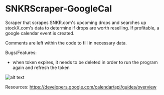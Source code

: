 # SNKRScraper-GoogleCal
Scraper that scrapes SNKR.com's upcoming drops and searches up stockX.com's data to determine if drops are worth reselling. If profitable, a google calendar event is created.

Comments are left within the code to fill in necessary data.

Bugs/Features:
- when token expires, it needs to be deleted in order to run the program again and refresh the token

![alt text](https://github.com/benjaminhuang13/SNKRScraper-GoogleCal/blob/main/google_cal_event.png?raw=true)

Resources:
https://developers.google.com/calendar/api/guides/overview
